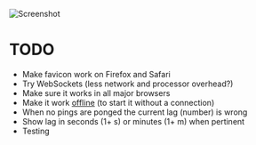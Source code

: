 ![Screenshot](https://raw.github.com/frosas/lag/master/screenshot.png)

# TODO

- Make favicon work on Firefox and Safari
- Try WebSockets (less network and processor overhead?)
- Make sure it works in all major browsers
- Make it work [offline](http://www.whatwg.org/specs/web-apps/current-work/multipage/offline.html) (to start it without a connection)
- When no pings are ponged the current lag (number) is wrong
- Show lag in seconds (1+ s) or minutes (1+ m) when pertinent
- Testing
